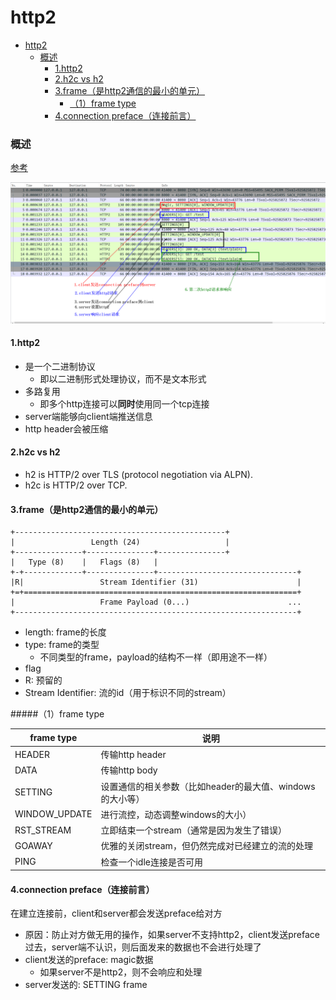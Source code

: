 # http2


<!-- @import "[TOC]" {cmd="toc" depthFrom=1 depthTo=6 orderedList=false} -->
<!-- code_chunk_output -->

- [http2](#http2)
    - [概述](#概述)
      - [1.http2](#1http2)
      - [2.h2c vs h2](#2h2c-vs-h2)
      - [3.frame（是http2通信的最小的单元）](#3frame是http2通信的最小的单元)
        - [（1）frame type](#1frame-type)
      - [4.connection preface（连接前言）](#4connection-preface连接前言)

<!-- /code_chunk_output -->

### 概述

[参考](https://httpwg.org/specs/rfc7540.html)

![](./imgs/http2_01.png)

#### 1.http2
* 是一个二进制协议
  * 即以二进制形式处理协议，而不是文本形式
* 多路复用
  * 即多个http连接可以**同时**使用同一个tcp连接
* server端能够向client端推送信息
* http header会被压缩

#### 2.h2c vs h2
* h2 is HTTP/2 over TLS (protocol negotiation via ALPN).
* h2c is HTTP/2 over TCP.

#### 3.frame（是http2通信的最小的单元）

```
+-----------------------------------------------+
|                 Length (24)                   |
+---------------+---------------+---------------+
|   Type (8)    |   Flags (8)   |
+-+-------------+---------------+-------------------------------+
|R|                 Stream Identifier (31)                      |
+=+=============================================================+
|                   Frame Payload (0...)                      ...
+---------------------------------------------------------------+
```

* length: frame的长度
* type: frame的类型
  * 不同类型的frame，payload的结构不一样（即用途不一样）
* flag
* R: 预留的
* Stream Identifier: 流的id（用于标识不同的stream）

#####（1）frame type

|frame type|说明|
|-|-|
|HEADER|传输http header|
|DATA|传输http body|
|SETTING|设置通信的相关参数（比如header的最大值、windows的大小等）|
|WINDOW_UPDATE|进行流控，动态调整windows的大小）|
|RST_STREAM|立即结束一个stream（通常是因为发生了错误）|
|GOAWAY|优雅的关闭stream，但仍然完成对已经建立的流的处理|
|PING|检查一个idle连接是否可用|

#### 4.connection preface（连接前言）
在建立连接前，client和server都会发送preface给对方
* 原因：防止对方做无用的操作，如果server不支持http2，client发送preface过去，server端不认识，则后面发来的数据也不会进行处理了
* client发送的preface: magic数据
  * 如果server不是http2，则不会响应和处理
* server发送的: SETTING frame
